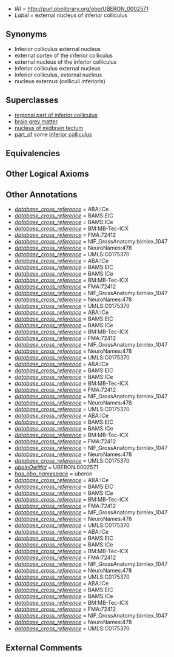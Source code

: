  * *IRI* = http://purl.obolibrary.org/obo/UBERON_0002571
 * *Label* = external nucleus of inferior colliculus

## Synonyms

 * Inferior colliculus external nucleus
 * external cortex of the inferior colliculus
 * external nucleus of the inferior colliculus
 * inferior colliculus external nucleus
 * inferior colliculus, external nucleus
 * nucleus externus (colliculi inferioris)

## Superclasses

 * [regional part of inferior colliculus](../../UBERON/17/UBERON_0002917.md)
 * [brain grey matter](../../UBERON/28/UBERON_0003528.md)
 * [nucleus of midbrain tectum](../../UBERON/14/UBERON_0011214.md)
 * [part_of](../../BFO/50/BFO_0000050.md) some [inferior colliculus](../../UBERON/46/UBERON_0001946.md)

## Equivalencies


## Other Logical Axioms


## Other Annotations

 * *[database_cross_reference](../../ef/oboInOwl#hasDbXref.md)* = ABA:ICe
 * *[database_cross_reference](../../ef/oboInOwl#hasDbXref.md)* = BAMS:EIC
 * *[database_cross_reference](../../ef/oboInOwl#hasDbXref.md)* = BAMS:ICe
 * *[database_cross_reference](../../ef/oboInOwl#hasDbXref.md)* = BM:MB-Tec-ICX
 * *[database_cross_reference](../../ef/oboInOwl#hasDbXref.md)* = FMA:72412
 * *[database_cross_reference](../../ef/oboInOwl#hasDbXref.md)* = NIF_GrossAnatomy:birnlex_1047
 * *[database_cross_reference](../../ef/oboInOwl#hasDbXref.md)* = NeuroNames:478
 * *[database_cross_reference](../../ef/oboInOwl#hasDbXref.md)* = UMLS:C0175370
 * *[database_cross_reference](../../ef/oboInOwl#hasDbXref.md)* = ABA:ICe
 * *[database_cross_reference](../../ef/oboInOwl#hasDbXref.md)* = BAMS:EIC
 * *[database_cross_reference](../../ef/oboInOwl#hasDbXref.md)* = BAMS:ICe
 * *[database_cross_reference](../../ef/oboInOwl#hasDbXref.md)* = BM:MB-Tec-ICX
 * *[database_cross_reference](../../ef/oboInOwl#hasDbXref.md)* = FMA:72412
 * *[database_cross_reference](../../ef/oboInOwl#hasDbXref.md)* = NIF_GrossAnatomy:birnlex_1047
 * *[database_cross_reference](../../ef/oboInOwl#hasDbXref.md)* = NeuroNames:478
 * *[database_cross_reference](../../ef/oboInOwl#hasDbXref.md)* = UMLS:C0175370
 * *[database_cross_reference](../../ef/oboInOwl#hasDbXref.md)* = ABA:ICe
 * *[database_cross_reference](../../ef/oboInOwl#hasDbXref.md)* = BAMS:EIC
 * *[database_cross_reference](../../ef/oboInOwl#hasDbXref.md)* = BAMS:ICe
 * *[database_cross_reference](../../ef/oboInOwl#hasDbXref.md)* = BM:MB-Tec-ICX
 * *[database_cross_reference](../../ef/oboInOwl#hasDbXref.md)* = FMA:72412
 * *[database_cross_reference](../../ef/oboInOwl#hasDbXref.md)* = NIF_GrossAnatomy:birnlex_1047
 * *[database_cross_reference](../../ef/oboInOwl#hasDbXref.md)* = NeuroNames:478
 * *[database_cross_reference](../../ef/oboInOwl#hasDbXref.md)* = UMLS:C0175370
 * *[database_cross_reference](../../ef/oboInOwl#hasDbXref.md)* = ABA:ICe
 * *[database_cross_reference](../../ef/oboInOwl#hasDbXref.md)* = BAMS:EIC
 * *[database_cross_reference](../../ef/oboInOwl#hasDbXref.md)* = BAMS:ICe
 * *[database_cross_reference](../../ef/oboInOwl#hasDbXref.md)* = BM:MB-Tec-ICX
 * *[database_cross_reference](../../ef/oboInOwl#hasDbXref.md)* = FMA:72412
 * *[database_cross_reference](../../ef/oboInOwl#hasDbXref.md)* = NIF_GrossAnatomy:birnlex_1047
 * *[database_cross_reference](../../ef/oboInOwl#hasDbXref.md)* = NeuroNames:478
 * *[database_cross_reference](../../ef/oboInOwl#hasDbXref.md)* = UMLS:C0175370
 * *[database_cross_reference](../../ef/oboInOwl#hasDbXref.md)* = ABA:ICe
 * *[database_cross_reference](../../ef/oboInOwl#hasDbXref.md)* = BAMS:EIC
 * *[database_cross_reference](../../ef/oboInOwl#hasDbXref.md)* = BAMS:ICe
 * *[database_cross_reference](../../ef/oboInOwl#hasDbXref.md)* = BM:MB-Tec-ICX
 * *[database_cross_reference](../../ef/oboInOwl#hasDbXref.md)* = FMA:72412
 * *[database_cross_reference](../../ef/oboInOwl#hasDbXref.md)* = NIF_GrossAnatomy:birnlex_1047
 * *[database_cross_reference](../../ef/oboInOwl#hasDbXref.md)* = NeuroNames:478
 * *[database_cross_reference](../../ef/oboInOwl#hasDbXref.md)* = UMLS:C0175370
 * *[oboInOwl#id](../../id/oboInOwl#id.md)* = UBERON:0002571
 * *[has_obo_namespace](../../ce/oboInOwl#hasOBONamespace.md)* = uberon
 * *[database_cross_reference](../../ef/oboInOwl#hasDbXref.md)* = ABA:ICe
 * *[database_cross_reference](../../ef/oboInOwl#hasDbXref.md)* = BAMS:EIC
 * *[database_cross_reference](../../ef/oboInOwl#hasDbXref.md)* = BAMS:ICe
 * *[database_cross_reference](../../ef/oboInOwl#hasDbXref.md)* = BM:MB-Tec-ICX
 * *[database_cross_reference](../../ef/oboInOwl#hasDbXref.md)* = FMA:72412
 * *[database_cross_reference](../../ef/oboInOwl#hasDbXref.md)* = NIF_GrossAnatomy:birnlex_1047
 * *[database_cross_reference](../../ef/oboInOwl#hasDbXref.md)* = NeuroNames:478
 * *[database_cross_reference](../../ef/oboInOwl#hasDbXref.md)* = UMLS:C0175370
 * *[database_cross_reference](../../ef/oboInOwl#hasDbXref.md)* = ABA:ICe
 * *[database_cross_reference](../../ef/oboInOwl#hasDbXref.md)* = BAMS:EIC
 * *[database_cross_reference](../../ef/oboInOwl#hasDbXref.md)* = BAMS:ICe
 * *[database_cross_reference](../../ef/oboInOwl#hasDbXref.md)* = BM:MB-Tec-ICX
 * *[database_cross_reference](../../ef/oboInOwl#hasDbXref.md)* = FMA:72412
 * *[database_cross_reference](../../ef/oboInOwl#hasDbXref.md)* = NIF_GrossAnatomy:birnlex_1047
 * *[database_cross_reference](../../ef/oboInOwl#hasDbXref.md)* = NeuroNames:478
 * *[database_cross_reference](../../ef/oboInOwl#hasDbXref.md)* = UMLS:C0175370
 * *[database_cross_reference](../../ef/oboInOwl#hasDbXref.md)* = ABA:ICe
 * *[database_cross_reference](../../ef/oboInOwl#hasDbXref.md)* = BAMS:EIC
 * *[database_cross_reference](../../ef/oboInOwl#hasDbXref.md)* = BAMS:ICe
 * *[database_cross_reference](../../ef/oboInOwl#hasDbXref.md)* = BM:MB-Tec-ICX
 * *[database_cross_reference](../../ef/oboInOwl#hasDbXref.md)* = FMA:72412
 * *[database_cross_reference](../../ef/oboInOwl#hasDbXref.md)* = NIF_GrossAnatomy:birnlex_1047
 * *[database_cross_reference](../../ef/oboInOwl#hasDbXref.md)* = NeuroNames:478
 * *[database_cross_reference](../../ef/oboInOwl#hasDbXref.md)* = UMLS:C0175370

## External Comments

